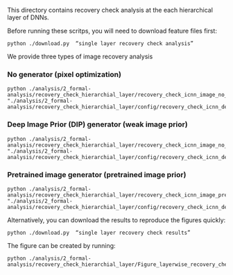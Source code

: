 This directory contains recovery check analysis at the each hierarchical layer of DNNs.

Before running these scritps, you will need to download feature files first:

```
python ./download.py  “single layer recovery check analysis”
```

We provide three types of image recovery analysis

### No generator (pixel optimization)
```
python ./analysis/2_formal-analysis/recovery_check_hierarchial_layer/recovery_check_icnn_image_no_generator_true_single_layer.py "./analysis/2_formal-analysis/recovery_check_hierarchial_layer/config/recovery_check_icnn_deeprecon_vgg19_nogenerator_AdamW_800iter_layerwise_image2feat2image.yaml"
```

### Deep Image Prior (DIP) generator (weak image prior)
```
python ./analysis/2_formal-analysis/recovery_check_hierarchial_layer/recovery_check_icnn_image_no_generator_true_single_layer.py "./analysis/2_formal-analysis/recovery_check_hierarchial_layer/config/recovery_check_icnn_deeprecon_vgg19_dipgenerator_AdamW_800iter_layerwise_image2feat2image.yaml"
```

### Pretrained image generator (pretrained image prior)
```
python ./analysis/2_formal-analysis/recovery_check_hierarchial_layer/recovery_check_icnn_image_pretrained_generator_true_single_layer.py "./analysis/2_formal-analysis/recovery_check_hierarchial_layer/config/recovery_check_icnn_deeprecon_vgg19_relu7generator_AdamW_800iter_layerwise_image2feat2image.yaml"
```

Alternatively, you can download the results to reproduce the figures quickly:
```
python ./download.py  “single layer recovery check results”
```

The figure can be created by running:

```
python ./analysis/2_formal-analysis/recovery_check_hierarchial_layer/Figure_layerwise_recovery_check.py
```